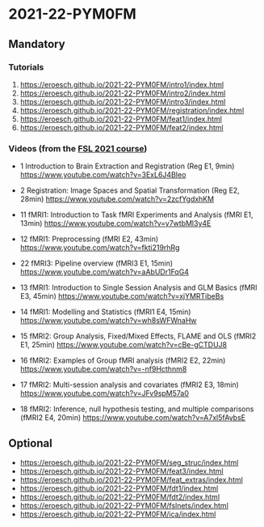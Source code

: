 # 2021-22-PYM0FM

## Mandatory
### Tutorials
1. https://eroesch.github.io/2021-22-PYM0FM/intro1/index.html
1. https://eroesch.github.io/2021-22-PYM0FM/intro2/index.html
1. https://eroesch.github.io/2021-22-PYM0FM/intro3/index.html
1. https://eroesch.github.io/2021-22-PYM0FM/registration/index.html
1. https://eroesch.github.io/2021-22-PYM0FM/feat1/index.html
1. https://eroesch.github.io/2021-22-PYM0FM/feat2/index.html

### Videos (from the [FSL 2021 course](https://www.youtube.com/playlist?list=PLvgasosJnUVl_bt8VbERUyCLU93OG31h_))
* 1 Introduction to Brain Extraction and Registration (Reg E1, 9min) https://www.youtube.com/watch?v=3ExL6J4BIeo
* 2 Registration: Image Spaces and Spatial Transformation (Reg E2, 28min) https://www.youtube.com/watch?v=2zcfYgdxhKM
* 11 fMRI1: Introduction to Task fMRI Experiments and Analysis (fMRI E1, 13min) https://www.youtube.com/watch?v=y7wtbMl3y4E
* 12 fMRI1: Preprocessing (fMRI E2, 43min) https://www.youtube.com/watch?v=fkti219rhRg

* 22 fMRI3: Pipeline overview (fMRI3 E1, 15min) https://www.youtube.com/watch?v=aAbUDr1FqG4
* 13 fMRI1: Introduction to Single Session Analysis and GLM Basics (fMRI E3, 45min) https://www.youtube.com/watch?v=xjYMRTibeBs
* 14 fMRI1: Modelling and Statistics (fMRI1 E4, 15min) https://www.youtube.com/watch?v=wh8sWFWnaHw
* 15 fMRI2: Group Analysis, Fixed/Mixed Effects, FLAME and OLS (fMRI2 E1, 25min) https://www.youtube.com/watch?v=cBe-gCTDUJ8
* 16 fMRI2: Examples of Group fMRI analysis (fMRI2 E2, 22min) https://www.youtube.com/watch?v=-nf9Hcthnm8
* 17 fMRI2: Multi-session analysis and covariates (fMRI2 E3, 18min) https://www.youtube.com/watch?v=JFv9spM57a0
* 18 fMRI2: Inference, null hypothesis testing, and multiple comparisons (fMRI2 E4, 20min) https://www.youtube.com/watch?v=A7xl5fAybsE


## Optional
* https://eroesch.github.io/2021-22-PYM0FM/seg_struc/index.html
* https://eroesch.github.io/2021-22-PYM0FM/feat3/index.html
* https://eroesch.github.io/2021-22-PYM0FM/feat_extras/index.html
* https://eroesch.github.io/2021-22-PYM0FM/fdt1/index.html
* https://eroesch.github.io/2021-22-PYM0FM/fdt2/index.html
* https://eroesch.github.io/2021-22-PYM0FM/fslnets/index.html
* https://eroesch.github.io/2021-22-PYM0FM/ica/index.html
